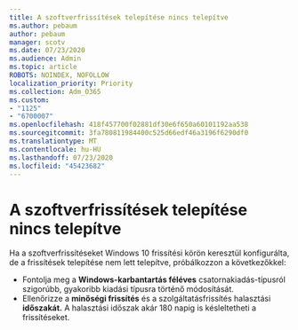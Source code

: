```yaml
---
title: A szoftverfrissítések telepítése nincs telepítve
ms.author: pebaum
author: pebaum
manager: scotv
ms.date: 07/23/2020
ms.audience: Admin
ms.topic: article
ROBOTS: NOINDEX, NOFOLLOW
localization_priority: Priority
ms.collection: Adm_O365
ms.custom:
- "1125"
- "6700007"
ms.openlocfilehash: 418f457700f02881df30e6f650a60101192aa538
ms.sourcegitcommit: 3fa780811984400c525d66edf46a3196f6290df0
ms.translationtype: MT
ms.contentlocale: hu-HU
ms.lasthandoff: 07/23/2020
ms.locfileid: "45423682"
---
```

# <a name="software-updates-are-not-being-deployed"></a>A szoftverfrissítések telepítése nincs telepítve

Ha a szoftverfrissítéseket Windows 10 frissítési körön keresztül konfigurálta, de a frissítések telepítése nem lett telepítve, próbálkozzon a következőkkel:  

- Fontolja meg a **Windows-karbantartás féléves** csatornakiadás-típusról szigorúbb, gyakoribb kiadási típusra történő módosítását.
- Ellenőrizze a **minőségi frissítés** és a szolgáltatásfrissítés halasztási **időszakát.** A halasztási időszak akár 180 napig is késleltetheti a frissítéseket.
